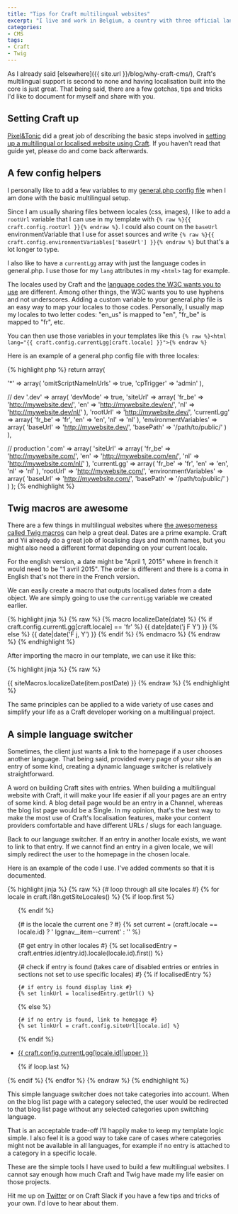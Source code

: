 ```yaml
---
title: "Tips for Craft multilingual websites"
excerpt: "I live and work in Belgium, a country with three official languages. Multilingual websites are quite a common sight around here. Here is what I learned along the way after building a few of those using Craft as a CMS."
categories:
- CMS
tags:
- Craft
- Twig
---
```


As I already said [elsewhere]({{ site.url }}/blog/why-craft-cms/), Craft's multilingual support is second to none and having localisation built into the core is just great. That being said, there are a few gotchas, tips and tricks I'd like to document for myself and share with you.

## Setting Craft up

[Pixel&amp;Tonic](http://pixelandtonic.com/) did a great job of describing the basic steps involved in [setting up a multilingual or localised website using Craft](http://buildwithcraft.com/docs/localization-guide). If you haven't read that guide yet, please do and come back afterwards.

## A few config helpers

I personally like to add a few variables to my [general.php config file](http://buildwithcraft.com/docs/multi-environment-configs) when I am done with the basic multilingual setup.

Since I am usually sharing files between locales (css, images), I like to add a `rootUrl` variable that I can use in my template with `{% raw %}{{ craft.config.rootUrl }}{% endraw %}`. I could also count on the `baseUrl` environmentVariable that I use for asset sources and write `{% raw %}{{ craft.config.environmentVariables['baseUrl'] }}{% endraw %}` but that's a lot longer to type.

I also like to have a `currentLgg` array with just the language codes in general.php. I use those for my `lang` attributes in my `<html>` tag for example.

The locales used by Craft and the [language codes the W3C wants you to use](http://www.w3.org/TR/html401/struct/dirlang.html#h-8.1.1) are different. Among other things, the W3C wants you to use hyphens and not underscores. Adding a custom variable to your general.php file is an easy way to map your locales to those codes. Personally, I usually map my locales to two letter codes: "en_us" is mapped to "en", "fr_be" is mapped to "fr", etc.

You can then use those variables in your templates like this `{% raw %}<html lang="{{ craft.config.currentLgg[craft.locale] }}">{% endraw %}`

Here is an example of a general.php config file with three locales:

{% highlight php %}
return array(

  '*' => array(
    'omitScriptNameInUrls' => true,
    'cpTrigger' => 'admin'
  ),

  // dev
  '.dev' => array(
    'devMode' => true,
    'siteUrl' => array(
        'fr_be' => 'http://mywebsite.dev/',
        'en'    => 'http://mywebsite.dev/en/',
        'nl'    => 'http://mywebsite.dev/nl/'
    ),
    'rootUrl' => 'http://mywebsite.dev/',
    'currentLgg' => array(
        'fr_be' => 'fr',
        'en'    => 'en',
        'nl'    => 'nl'
    ),
    'environmentVariables' => array(
        'baseUrl'       => 'http://mywebsite.dev/',
        'basePath'      => '/path/to/public/'
    )
  ),

  // production
  '.com' => array(
    'siteUrl' => array(
        'fr_be' => 'http://mywebsite.com/',
        'en'    => 'http://mywebsite.com/en/',
        'nl'    => 'http://mywebsite.com/nl/'
    ),
    'currentLgg' => array(
        'fr_be' => 'fr',
        'en'    => 'en',
        'nl'    => 'nl'
    ),
    'rootUrl' => 'http://mywebsite.com/',
    'environmentVariables' => array(
        'baseUrl'       => 'http://mywebsite.com/',
        'basePath'      => '/path/to/public/'
    )
  )
);
{% endhighlight %}

## Twig macros are awesome

There are a few things in multilingual websites where [the awesomeness called Twig macros](http://twig.sensiolabs.org/doc/tags/macro.html) can help a great deal. Dates are a prime example. Craft and Yii already do a great job of localising days and month names, but you might also need a different format depending on your current locale.

For the english version, a date might be "April 1, 2015" where in french it would need to be "1 avril 2015". The order is different and there is a coma in English that's not there in the French version.

We can easily create a macro that outputs localised dates from a date object. We are simply going to use the `currentLgg` variable we created earlier.

{% highlight jinja %}
{% raw %}
{% macro localizeDate(date) %}
  {% if craft.config.currentLgg[craft.locale] == 'fr' %}
    {{ date|date('j F Y') }}
  {% else %}
    {{ date|date('F j, Y') }}
  {% endif %}
{% endmacro %}
{% endraw %}
{% endhighlight %}

After importing the macro in our template, we can use it like this:

{% highlight jinja %}
{% raw %}
<p class="text-meta"><time datetime="{{ item.postDate|date('Y-m-d') }}">{{ siteMacros.localizeDate(item.postDate) }}</time>
{% endraw %}
{% endhighlight %}

The same principles can be applied to a wide variety of use cases and simplify your life as a Craft developer working on a multilingual project.

## A simple language switcher

Sometimes, the client just wants a link to the homepage if a user chooses another language. That being said, provided every page of your site is an entry of some kind, creating a dynamic language switcher is relatively straightforward.

A word on building Craft sites with entries. When building a multilingual website with Craft, it will make your life easier if all your pages are an entry of some kind. A blog detail page would be an entry in a Channel, whereas the blog list page would be a Single. In my opinion, that's the best way to make the most use of Craft's localisation features, make your content providers comfortable and have different URLs / slugs for each language.

Back to our language switcher. If an entry in another locale exists, we want to link to that entry. If we cannot find an entry in a given locale, we will simply redirect the user to the homepage in the chosen locale.

Here is an example of the code I use. I've added comments so that it is documented.

{% highlight jinja %}
{% raw %}
{# loop through all site locales #}
{% for locale in craft.i18n.getSiteLocales() %}
  {% if loop.first %}<ul class="lggnav">{% endif %}

  {# is the locale the current one ? #}
  {% set current = (craft.locale == locale.id) ? '  lggnav__item--current' : '' %}

  {# get entry in other locales #}
  {% set localisedEntry = craft.entries.id(entry.id).locale(locale.id).first() %}

  {# check if entry is found (takes care of disabled entries or entries in sections not set to use specific locales) #}
  {% if localisedEntry %}

    {# if entry is found display link #}
    {% set linkUrl = localisedEntry.getUrl() %}

  {% else %}

    {# if no entry is found, link to homepage #}
    {% set linkUrl = craft.config.siteUrl[locale.id] %}

  {% endif %}

  <li class="lggnav__item{{ current }}"><a href="{{ linkUrl }}">{{ craft.config.currentLgg[locale.id]|upper }}</a></li>

  {% if loop.last %}</ul>{% endif %}
{% endfor %}
{% endraw %}
{% endhighlight %}

This simple language switcher does not take categories into account. When on the blog list page with a category selected, the user would be redirected to that blog list page without any selected categories upon switching language.

That is an acceptable trade-off I'll happily make to keep my template logic simple. I also feel it is a good way to take care of cases where categories might not be available in all languages, for example if no entry is attached to a category in a specific locale.

These are the simple tools I have used to build a few multilingual websites. I cannot say enough how much Craft and Twig have made my life easier on those projects.

Hit me up on [Twitter](https://twitter.com/jeromecoupe) or on Craft Slack if you have a few tips and tricks of your own. I'd love to hear about them.
